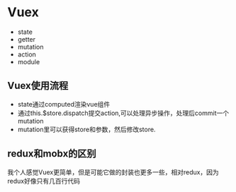 # Vuex

- state
- getter
- mutation
- action
- module


## Vuex使用流程

- state通过computed渲染vue组件
- 通过this.$store.dispatch提交action,可以处理异步操作，处理后commit一个mutation
- mutation里可以获得store和参数，然后修改store.

## redux和mobx的区别

我个人感觉Vuex更简单，但是可能它做的封装也更多一些，相对redux，因为redux好像只有几百行代码
